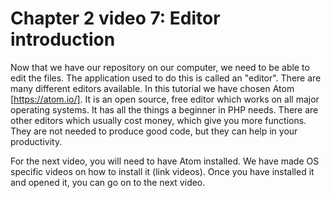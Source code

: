 # Chapter 2 video 7: Editor introduction
Now that we have our repository on our computer, we need to be able to edit the files. The application used to do this is called an "editor". There are many different editors available. In this tutorial we have chosen Atom [https://atom.io/]. It is an open source, free editor which works on all major operating systems. It has all the things a beginner in PHP needs. There are other editors which usually cost money, which give you more functions. They are not needed to produce good code, but they can help in your productivity. 

For the next video, you will need to have Atom installed. We have made OS specific videos on how to install it (link videos). Once you have installed it and opened it, you can go on to the next video.
